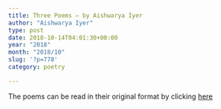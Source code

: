 ```yaml
---
title: Three Poems – by Aishwarya Iyer
author: "Aishwarya Iyer"
type: post
date: 2018-10-14T04:01:30+00:00
year: "2018"
month: "2018/10"
slug: '?p=778'
category: poetry

---
```

The poems can be read in their original format by clicking [here][1]

 [1]: http://bombayliterarymagazine.com/wp-content/uploads/2018/10/Aishwarya-Iyer.pdf
